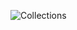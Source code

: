 ![Collections](https://user-images.githubusercontent.com/89365465/161408808-db0f8b07-e5d7-4cb5-a47c-142f3f60de42.gif)

